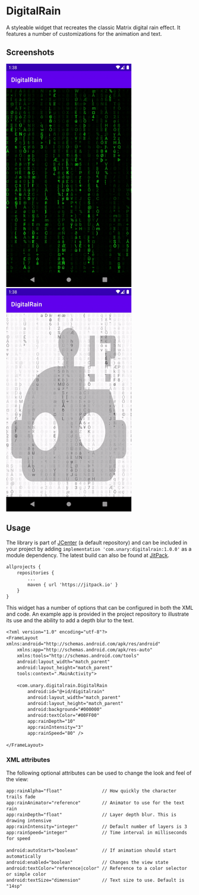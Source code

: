 # DigitalRain
A styleable widget that recreates the classic Matrix digital rain effect. It features a number of customizations for the animation and text.
## Screenshots
<img src="/art/screenshot-dark.gif" alt="Screenshot" height=600> <img src="/art/screenshot-light.gif" alt="Screenshot" height=600>

## Usage
The library is part of [JCenter](https://bintray.com/rogue/maven/com.unary:digitalrain) (a default repository) and can be included in your project by adding `implementation 'com.unary:digitalrain:1.0.0'` as a module dependency. The latest build can also be found at [JitPack](https://jitpack.io/#com.unary/digitalrain).
```
allprojects {
    repositories {
        ...
        maven { url 'https://jitpack.io' }
    }
}
```
This widget has a number of options that can be configured in both the XML and code. An example app is provided in the project repository to illustrate its use and the ability to add a depth blur to the text.
```
<?xml version="1.0" encoding="utf-8"?>
<FrameLayout xmlns:android="http://schemas.android.com/apk/res/android"
    xmlns:app="http://schemas.android.com/apk/res-auto"
    xmlns:tools="http://schemas.android.com/tools"
    android:layout_width="match_parent"
    android:layout_height="match_parent"
    tools:context=".MainActivity">

    <com.unary.digitalrain.DigitalRain
        android:id="@+id/digitalrain"
        android:layout_width="match_parent"
        android:layout_height="match_parent"
        android:background="#000000"
        android:textColor="#00FF00"
        app:rainDepth="10"
        app:rainIntensity="3"
        app:rainSpeed="80" />

</FrameLayout>
```
### XML attributes
The following optional attributes can be used to change the look and feel of the view:
```
app:rainAlpha="float"               // How quickly the character trails fade
app:rainAnimator="reference"        // Animator to use for the text rain
app:rainDepth="float"               // Layer depth blur. This is drawing intensive
app:rainIntensity="integer"         // Default number of layers is 3
app:rainSpeed="integer"             // Time interval in milliseconds for speed

android:autoStart="boolean"         // If animation should start automatically
android:enabled="boolean"           // Changes the view state
android:textColor="reference|color" // Reference to a color selector or simple color
android:textSize="dimension"        // Text size to use. Default is "14sp"
```

